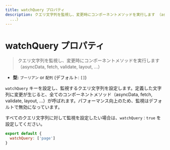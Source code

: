 ```yaml
---
title: watchQuery プロパティ
description: クエリ文字列を監視し、変更時にコンポーネントメソッドを実行します （asyncData, fetch, validate, layout,
  ...）
---
```


# watchQuery プロパティ

> クエリ文字列を監視し、変更時にコンポーネントメソッドを実行します（asyncData, fetch, validate, layout, ...）

- **型:** `ブーリアン` or `配列` (デフォルト: `[]`)

`watchQuery` キーを設定し、監視するクエリ文字列を設定します。定義した文字列に変更が生じると、全てのコンポーネントメソッド（asyncData, fetch, validate, layout, ...）が呼ばれます。パフォーマンス向上のため、監視はデフォルトで無効になっています。

すべてのクエリ文字列に対して監視を設定したい場合は、`watchQuery：true` を設定してください。

```js
export default {
  watchQuery: ['page']
}
```
